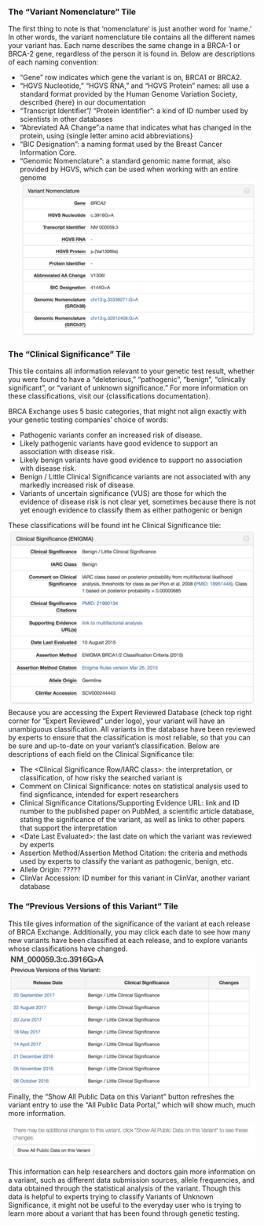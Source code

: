 ### The “Variant Nomenclature” Tile

The first thing to note is that ‘nomenclature’ is just another word for ‘name.’ In other words, the variant nomenclature tile contains all the different names your variant has. Each name describes the same change in a BRCA-1 or BRCA-2 gene, regardless of the person it is found in. Below are descriptions of each naming convention:

* “Gene” row indicates which gene the variant is on, BRCA1 or BRCA2. 
* “HGVS Nucleotide,” “HGVS RNA,” and “HGVS Protein” names: all use a standard format provided by the Human Genome Variation Society, described {here} in our documentation
* “Transcript Identifier”/ “Protein Identifier”: a kind of ID number used by scientists in other databases
* “Abreviated AA Change”:a name that indicates what has changed in the protein, using {single letter amino acid abbreviations}
* “BIC Designation”: a naming format used by the Breast Cancer Information Core. 
* “Genomic Nomenclature”: a standard genomic name format, also provided by HGVS, which can be used when working with an entire genome![](/assets/VariantNomenclatureTile.png)

### The “Clinical Significance” Tile 

This tile contains all information relevant to your genetic test result, whether you were found to have a “deleterious,” “pathogenic”, “benign”, “clinically significant”, or “variant of unknown significance.” For more information on these classifications, visit our {classifications documentation}.

BRCA Exchange uses 5 basic categories, that might not align exactly with your genetic testing companies’ choice of words:

* Pathogenic variants confer an increased risk of disease.
* Likely pathogenic variants have good evidence to support an association with disease risk.
* Likely benign variants have good evidence to support no association with disease risk.
* Benign / Little Clinical Significance variants are not associated with any markedly increased risk of disease.
* Variants of uncertain significance \(VUS\) are those for which the evidence of disease risk is not clear yet, sometimes because there is not yet enough evidence to classify them as either pathogenic or benign

These classifications will be found int he Clinical Significance tile:![](/assets/ClinicalSignificanceTile.png)Because you are accessing the Expert Reviewed Database \(check top right corner for “Expert Reviewed” under logo\), your variant will have an unambiguous classification. All variants in the database have been reviewed by experts to ensure that the classification is most reliable, so that you can be sure and up-to-date on your variant’s classification. Below are descriptions of each field on the Clinical Significance tile:

* The &lt;Clinical Significance Row/IARC class&gt;: the interpretation, or classification, of how risky the searched variant is
* Comment on Clinical Significance: notes on statistical analysis used to find signficance, intended for expert researchers
* Clinical Significance Citations/Supporting Evidence URL: link and ID number to the published paper on PubMed, a scientific article database, stating the significance of the variant, as well as links to other papers that support the interpretation
* &lt;Date Last Evaluated&gt;: the last date on which the variant was reviewed by experts 
* Assertion Method/Assertion Method Citation: the criteria and methods used by experts to classify the variant as pathogenic, benign, etc. 
* Allele Origin: ?????
* ClinVar Accession: ID number for this variant in ClinVar, another variant database

### The “Previous Versions of this Variant” Tile

This tile gives information of the significance of the variant at each release of BRCA Exchange. Additionally, you may click each date to see how many new variants have been classified at each release, and to explore variants whose classifications have changed. ![](/assets/PreviousVersionsTile.png)Finally, the “Show All Public Data on this Variant” button refreshes the variant entry to use the “All Public Data Portal,” which will show much, much more information. 

![](/assets/ShowAllPublicDataButton.png)

This information can help researchers and doctors gain more information on a variant, such as different data submission sources, allele frequencies, and data obtained through the statistical analysis of the variant. Though this data is helpful to experts trying to classify Variants of Unknown Significance, it might not be useful to the everyday user who is trying to learn more about a variant that has been found through genetic testing. 







